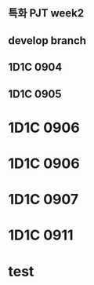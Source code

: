## 특화 PJT week2

## develop branch

## 1D1C 0904

## 1D1C 0905

# 1D1C 0906

# 1D1C 0906

# 1D1C 0907

# 1D1C 0911

# test
